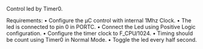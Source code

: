 Control led by Timer0.

Requirements:
• Configure the μC control with internal 1Mhz Clock.
• The led is connected to pin 0 in PORTC.
• Connect the Led using Positive Logic configuration.
• Configure the timer clock to F_CPU/1024.
• Timing should be count using Timer0 in Normal Mode.
• Toggle the led every half second.
